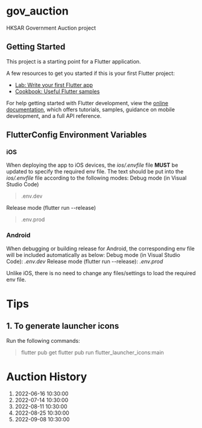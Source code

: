 # gov_auction

HKSAR Government Auction project

## Getting Started

This project is a starting point for a Flutter application.

A few resources to get you started if this is your first Flutter project:

- [Lab: Write your first Flutter app](https://docs.flutter.dev/get-started/codelab)
- [Cookbook: Useful Flutter samples](https://docs.flutter.dev/cookbook)

For help getting started with Flutter development, view the
[online documentation](https://docs.flutter.dev/), which offers tutorials,
samples, guidance on mobile development, and a full API reference.

## FlutterConfig Environment Variables

### iOS

When deploying the app to iOS devices, the _ios/.envfile_ file **MUST** be updated to specify the required env file. The text should be put into the _ios/.envfile_ file according to the following modes:
Debug mode (in Visual Studio Code)

> .env.dev

Release mode (flutter run --release)

> .env.prod

### Android

When debugging or building release for Android, the corresponding env file will be included automatically as below:
Debug mode (in Visual Studio Code): _.env.dev_
Release mode (flutter run --release): _.env.prod_

Unlike iOS, there is no need to change any files/settings to load the required env file.

# Tips

## 1. To generate launcher icons

Run the following commands:

> flutter pub get
> flutter pub run flutter_launcher_icons:main


# Auction History
1. 2022-06-16 10:30:00
2. 2022-07-14 10:30:00
3. 2022-08-11 10:30:00
4. 2022-08-25 10:30:00
5. 2022-09-08 10:30:00
